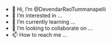 - 👋 Hi, I’m @DevendarRaoTummanapelli
- 👀 I’m interested in ...
- 🌱 I’m currently learning ...
- 💞️ I’m looking to collaborate on ...
- 📫 How to reach me ...

<!---
DevendarRaoTummanapelli/DevendarRaoTummanapelli is a ✨ special ✨ repository because its `README.md` (this file) appears on your GitHub profile.
You can click the Preview link to take a look at your changes.
--->

